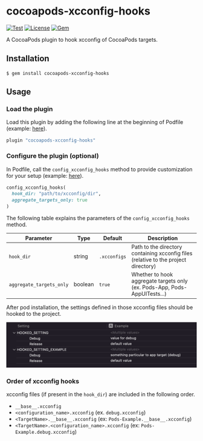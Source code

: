 # cocoapods-xcconfig-hooks

[![Test](https://img.shields.io/github/workflow/status/trinhngocthuyen/cocoapods-xcconfig-hooks/test)](https://img.shields.io/github/workflow/status/trinhngocthuyen/cocoapods-xcconfig-hooks/test)
[![License](https://img.shields.io/badge/license-MIT-green.svg?style=flat&color=blue)](https://github.com/trinhngocthuyen/cocoapods-xcconfig-hooks/blob/main/LICENSE.txt)
[![Gem](https://img.shields.io/gem/v/cocoapods-xcconfig-hooks.svg?style=flat&color=blue)](https://rubygems.org/gems/cocoapods-xcconfig-hooks)

A CocoaPods plugin to hook xcconfig of CocoaPods targets.

## Installation

    $ gem install cocoapods-xcconfig-hooks

## Usage

### Load the plugin

Load this plugin by adding the following line at the beginning of Podfile (example: [here](/examples/Podfile#L4)).

```rb
plugin "cocoapods-xcconfig-hooks"
```

### Configure the plugin (optional)

In Podfile, call the `config_xcconfig_hooks` method to provide customization for your setup (example: [here](/examples/Podfile#L6)).

```rb
config_xcconfig_hooks(
  hook_dir: "path/to/xcconfig/dir",
  aggregate_targets_only: true
)
```

The following table explains the parameters of the `config_xcconfig_hooks` method.

| Parameter              | Type    | Default    | Description                                                                    |
|------------------------|---------|------------|--------------------------------------------------------------------------------|
| `hook_dir`               | string  | `.xcconfigs` | Path to the directory containing xcconfig files (relative to the project directory)                                |
| `aggregate_targets_only` | boolean | `true`       | Whether to hook aggregate targets only (ex. Pods-App, Pods-AppUITests...) |

After pod installation, the settings defined in those xcconfig files should be hooked to the project.

![](/resources/xcconfig.png)

### Order of xcconfig hooks

xcconfig files (if present in the `hook_dir`) are included in the following order.
- `__base__.xcconfig`
- `<configuration_name>.xcconfig` (ex. `debug.xcconfig`)
- `<TargetName>.__base__.xcconfig` (ex: `Pods-Example.__base__.xcconfig`)
- `<TargetName>.<configuration_name>.xcconfig` (ex: `Pods-Example.debug.xcconfig`)
